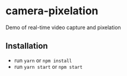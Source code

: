 # camera-pixelation
Demo of real-time video capture and pixelation

## Installation

- run `yarn` or `npm install`
- run `yarn start` or `npm start`
